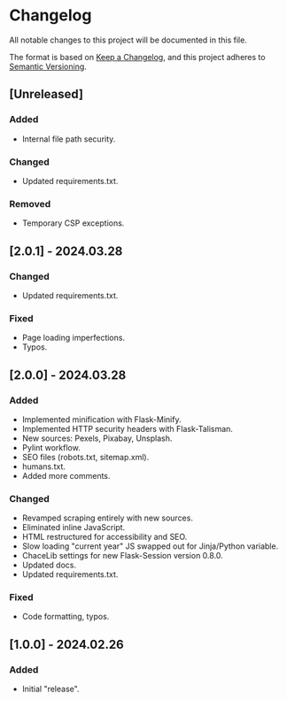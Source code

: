 # Changelog

All notable changes to this project will be documented in this file.

The format is based on [Keep a Changelog](https://keepachangelog.com/en/1.1.0/),
and this project adheres to [Semantic Versioning](https://semver.org/spec/v2.0.0.html).

## [Unreleased]

### Added

- Internal file path security.

### Changed

- Updated requirements.txt.

### Removed

- Temporary CSP exceptions.

## [2.0.1] - 2024.03.28

### Changed

- Updated requirements.txt.

### Fixed

- Page loading imperfections.
- Typos.

## [2.0.0] - 2024.03.28

### Added

- Implemented minification with Flask-Minify.
- Implemented HTTP security headers with Flask-Talisman.
- New sources: Pexels, Pixabay, Unsplash.
- Pylint workflow.
- SEO files (robots.txt, sitemap.xml).
- humans.txt.
- Added more comments.

### Changed

- Revamped scraping entirely with new sources.
- Eliminated inline JavaScript.
- HTML restructured for accessibility and SEO.
- Slow loading "current year" JS swapped out for Jinja/Python variable.
- ChaceLib settings for new Flask-Session version 0.8.0.
- Updated docs.
- Updated requirements.txt.

### Fixed

- Code formatting, typos.

## [1.0.0] - 2024.02.26

### Added

- Initial "release".
